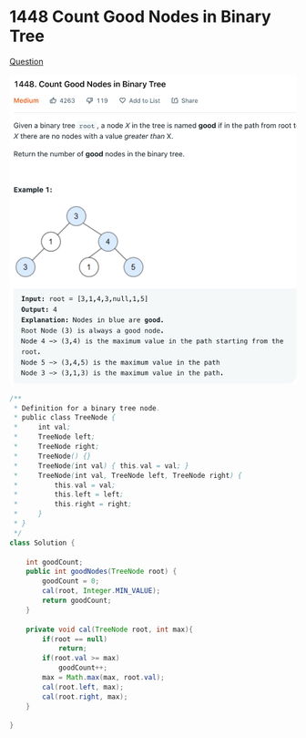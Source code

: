 # 1448 Count Good Nodes in Binary Tree

[Question](https://leetcode.com/problems/count-good-nodes-in-binary-tree/)

![](../.gitbook/assets/image.png)

```java
/**
 * Definition for a binary tree node.
 * public class TreeNode {
 *     int val;
 *     TreeNode left;
 *     TreeNode right;
 *     TreeNode() {}
 *     TreeNode(int val) { this.val = val; }
 *     TreeNode(int val, TreeNode left, TreeNode right) {
 *         this.val = val;
 *         this.left = left;
 *         this.right = right;
 *     }
 * }
 */
class Solution {

    int goodCount;
    public int goodNodes(TreeNode root) {
        goodCount = 0;
        cal(root, Integer.MIN_VALUE);
        return goodCount;
    }
    
    private void cal(TreeNode root, int max){
        if(root == null) 
            return;
        if(root.val >= max) 
            goodCount++;
        max = Math.max(max, root.val);
        cal(root.left, max);
        cal(root.right, max);
    }
    
}
```
